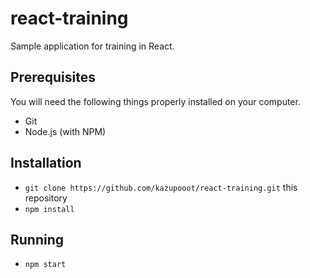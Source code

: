 # react-training

Sample application for training in React.

## Prerequisites

You will need the following things properly installed on your computer.

- Git
- Node.js (with NPM)

## Installation

- `git clone https://github.com/kazupooot/react-training.git` this repository
- `npm install`

## Running

- `npm start`
